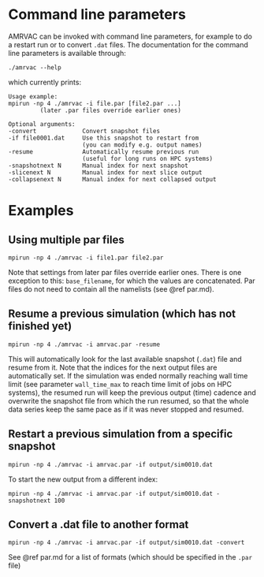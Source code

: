 # Command line parameters

AMRVAC can be invoked with command line parameters, for example to do a restart
run or to convert `.dat` files. The documentation for the command line
parameters is available through:

    ./amrvac --help

which currently prints:

    Usage example:
    mpirun -np 4 ./amrvac -i file.par [file2.par ...]
             (later .par files override earlier ones)

    Optional arguments:
    -convert             Convert snapshot files
    -if file0001.dat     Use this snapshot to restart from
                         (you can modify e.g. output names)
    -resume              Automatically resume previous run
                         (useful for long runs on HPC systems)
    -snapshotnext N      Manual index for next snapshot
    -slicenext N         Manual index for next slice output
    -collapsenext N      Manual index for next collapsed output

# Examples

## Using multiple par files

    mpirun -np 4 ./amrvac -i file1.par file2.par

Note that settings from later par files override earlier ones. There is one
exception to this: `base_filename`, for which the values are concatenated. Par
files do not need to contain all the namelists (see @ref par.md).

## Resume a previous simulation (which has not finished yet)

    mpirun -np 4 ./amrvac -i amrvac.par -resume

This will automatically look for the last available snapshot (`.dat`) file and
resume from it. Note that the indices for the next output files are
automatically set. If the simulation was ended normally reaching wall time limit
(see parameter `wall_time_max` to reach time limit of jobs on HPC systems), the
resumed run will keep the previous output (time) cadence and overwrite the
snapshot file from which the run resumed, so that the whole data series keep
the same pace as if it was never stopped and resumed.

## Restart a previous simulation from a specific snapshot

    mpirun -np 4 ./amrvac -i amrvac.par -if output/sim0010.dat

To start the new output from a different index:

    mpirun -np 4 ./amrvac -i amrvac.par -if output/sim0010.dat -snapshotnext 100

## Convert a .dat file to another format

    mpirun -np 4 ./amrvac -i amrvac.par -if output/sim0010.dat -convert

See @ref par.md for a list of formats (which should be specified in the `.par` file)
